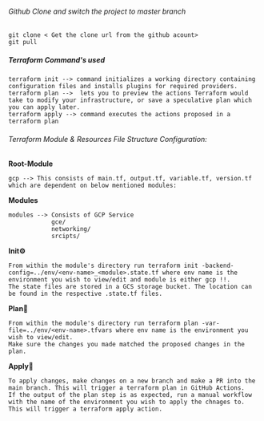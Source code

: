 ###### Github Clone and switch the project to master branch
```
git clone < Get the clone url from the github acount>
git pull
```

##### Terraform Command's used 

```
terraform init --> command initializes a working directory containing configuration files and installs plugins for required providers.
terraform plan -->  lets you to preview the actions Terraform would take to modify your infrastructure, or save a speculative plan which you can apply later. 
terraform apply --> command executes the actions proposed in a terraform plan
```

###### Terraform Module & Resources File Structure Configuration:

**Root-Module** 
```
gcp --> This consists of main.tf, output.tf, variable.tf, version.tf which are dependent on below mentioned modules:
```

**Modules**
```
modules --> Consists of GCP Service
            gce/ 
            networking/
            srcipts/
```

**Init⚙️**
```
From within the module's directory run terraform init -backend-config=../env/<env-name>_<module>.state.tf where env name is the environment you wish to view/edit and module is either gcp !!.
The state files are stored in a GCS storage bucket. The location can be found in the respective .state.tf files.

```

**Plan📖**
```
From within the module's directory run terraform plan -var-file=../env/<env-name>.tfvars where env name is the environment you wish to view/edit.
Make sure the changes you made matched the proposed changes in the plan.
```

**Apply🤖**
```
To apply changes, make changes on a new branch and make a PR into the main branch. This will trigger a terraform plan in GitHub Actions.
If the output of the plan step is as expected, run a manual workflow with the name of the environment you wish to apply the chnages to. This will trigger a terraform apply action.
```

